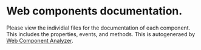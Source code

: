 # Web components documentation.

Please view the individial files for the documentation of each component. This includes the properties, events, and methods. This is autogeneraed by [Web Component Analyzer](https://www.npmjs.com/package/web-component-analyzer).